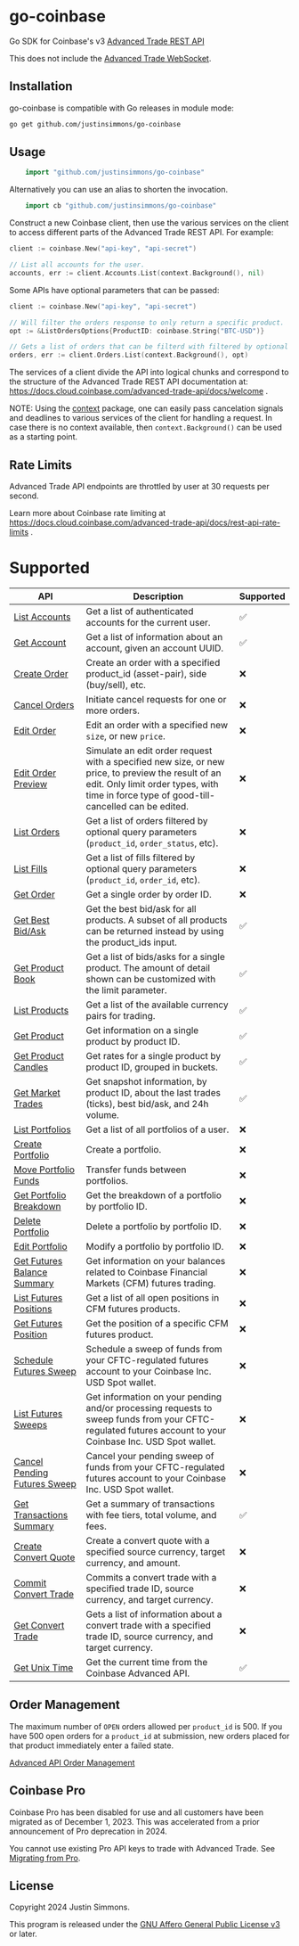 # go-coinbase
Go SDK for Coinbase's v3 [Advanced Trade REST API](https://docs.cloud.coinbase.com/advanced-trade-api/docs/rest-api-overview)

This does not include the [Advanced Trade WebSocket](https://docs.cloud.coinbase.com/advanced-trade-api/docs/ws-overview).

## Installation

go-coinbase is compatible with Go releases in module mode:

```bash
go get github.com/justinsimmons/go-coinbase
```

## Usage

```go
    import "github.com/justinsimmons/go-coinbase"
```

Alternatively you can use an alias to shorten the invocation.

```go
    import cb "github.com/justinsimmons/go-coinbase"
```

Construct a new Coinbase client, then use the various services on the client to
access different parts of the Advanced Trade REST API. For example:

```go
client := coinbase.New("api-key", "api-secret")

// List all accounts for the user.
accounts, err := client.Accounts.List(context.Background(), nil)
```
Some APIs have optional parameters that  can be passed:

```go
client := coinbase.New("api-key", "api-secret")

// Will filter the orders response to only return a specific product.
opt := &ListOrdersOptions{ProductID: coinbase.String("BTC-USD")}

// Gets a list of orders that can be filterd with filtered by optional parameters.
orders, err := client.Orders.List(context.Background(), opt)
```
The services of a client divide the API into logical chunks and correspond to the structure of the Advanced Trade REST API documentation at: https://docs.cloud.coinbase.com/advanced-trade-api/docs/welcome .

NOTE: Using the [context](https://godoc.org/context) package, one can easily pass cancelation signals and deadlines to various services of the client for handling a request. In case there is no context available, then `context.Background()` can be used as a starting point.

## Rate Limits

Advanced Trade API endpoints are throttled by user at 30 requests per second.

Learn more about Coinbase rate limiting at https://docs.cloud.coinbase.com/advanced-trade-api/docs/rest-api-rate-limits .


# Supported

| API | Description | Supported |
| --- | ----------- | --------- |
| [List Accounts](https://docs.cloud.coinbase.com/advanced-trade-api/reference/retailbrokerageapi_getaccounts) | Get a list of authenticated accounts for the current user. | ✅ |
| [Get Account](https://docs.cloud.coinbase.com/advanced-trade-api/reference/retailbrokerageapi_getaccount) |Get a list of information about an account, given an account UUID. | ✅ |
| [Create Order](https://docs.cloud.coinbase.com/advanced-trade-api/reference/retailbrokerageapi_postorder) | Create an order with a specified product_id (asset-pair), side (buy/sell), etc. | ❌ |
| [Cancel Orders](https://docs.cloud.coinbase.com/advanced-trade-api/reference/retailbrokerageapi_cancelorders) | Initiate cancel requests for one or more orders. | ❌ |
| [Edit Order](https://docs.cloud.coinbase.com/advanced-trade-api/reference/retailbrokerageapi_editorder) | Edit an order with a specified new `size`, or new `price`. | ❌ |
| [Edit Order Preview](https://docs.cloud.coinbase.com/advanced-trade-api/reference/retailbrokerageapi_previeweditorder) | Simulate an edit order request with a specified new size, or new price, to preview the result of an edit. Only limit order types, with time in force type of good-till-cancelled can be edited. | ❌ |
| [List Orders](https://docs.cloud.coinbase.com/advanced-trade-api/reference/retailbrokerageapi_gethistoricalorders) | Get a list of orders filtered by optional query parameters (`product_id`, `order_status`, etc). | ❌ |
| [List Fills](https://docs.cloud.coinbase.com/advanced-trade-api/reference/retailbrokerageapi_getfills) | Get a list of fills filtered by optional query parameters (`product_id`, `order_id`, etc). | ❌ |
| [Get Order](https://docs.cloud.coinbase.com/advanced-trade-api/reference/retailbrokerageapi_gethistoricalorder) | Get a single order by order ID. | ❌ |
| [Get Best Bid/Ask](https://docs.cloud.coinbase.com/advanced-trade-api/reference/retailbrokerageapi_getbestbidask) | Get the best bid/ask for all products. A subset of all products can be returned instead by using the product_ids input. |  ✅ |
| [Get Product Book](https://docs.cloud.coinbase.com/advanced-trade-api/reference/retailbrokerageapi_getbestbidask) | Get a list of bids/asks for a single product. The amount of detail shown can be customized with the limit parameter. | ✅ |
| [List Products](https://docs.cloud.coinbase.com/advanced-trade-api/reference/retailbrokerageapi_getproducts) | Get a list of the available currency pairs for trading. | ✅ |
| [Get Product](https://docs.cloud.coinbase.com/advanced-trade-api/reference/retailbrokerageapi_getproduct) | Get information on a single product by product ID. | ✅ |
| [Get Product Candles](https://docs.cloud.coinbase.com/advanced-trade-api/reference/retailbrokerageapi_getcandles) | Get rates for a single product by product ID, grouped in buckets. | ✅ |
| [Get Market Trades](https://docs.cloud.coinbase.com/advanced-trade-api/reference/retailbrokerageapi_getmarkettrades) | Get snapshot information, by product ID, about the last trades (ticks), best bid/ask, and 24h volume. | ✅ |
| [List Portfolios](https://docs.cloud.coinbase.com/advanced-trade-api/reference/retailbrokerageapi_getportfolios) | Get a list of all portfolios of a user. | ❌ |
| [Create Portfolio](https://docs.cloud.coinbase.com/advanced-trade-api/reference/retailbrokerageapi_createportfolio) | Create a portfolio. | ❌ |
| [Move Portfolio Funds](https://docs.cloud.coinbase.com/advanced-trade-api/reference/retailbrokerageapi_moveportfoliofunds) | Transfer funds between portfolios. | ❌ |
| [Get Portfolio Breakdown](https://docs.cloud.coinbase.com/advanced-trade-api/reference/retailbrokerageapi_getportfoliobreakdown) | Get the breakdown of a portfolio by portfolio ID. | ❌ |
| [Delete Portfolio](https://docs.cloud.coinbase.com/advanced-trade-api/reference/retailbrokerageapi_deleteportfolio) | Delete a portfolio by portfolio ID. | ❌ |
| [Edit Portfolio](https://docs.cloud.coinbase.com/advanced-trade-api/reference/retailbrokerageapi_editportfolio) | Modify a portfolio by portfolio ID. | ❌ |
| [Get Futures Balance Summary](https://docs.cloud.coinbase.com/advanced-trade-api/reference/retailbrokerageapi_getfcmbalancesummary) | Get information on your balances related to Coinbase Financial Markets (CFM) futures trading. | ❌ |
| [List Futures Positions](https://docs.cloud.coinbase.com/advanced-trade-api/reference/retailbrokerageapi_getfcmpositions) | Get a list of all open positions in CFM futures products. | ❌ |
| [Get Futures Position](https://docs.cloud.coinbase.com/advanced-trade-api/reference/retailbrokerageapi_getfcmposition) | Get the position of a specific CFM futures product. | ❌ |
| [Schedule Futures Sweep](https://docs.cloud.coinbase.com/advanced-trade-api/reference/retailbrokerageapi_schedulefcmsweep) | Schedule a sweep of funds from your CFTC-regulated futures account to your Coinbase Inc. USD Spot wallet. | ❌ |
| [List Futures Sweeps](https://docs.cloud.coinbase.com/advanced-trade-api/reference/retailbrokerageapi_getfcmsweeps) | Get information on your pending and/or processing requests to sweep funds from your CFTC-regulated futures account to your Coinbase Inc. USD Spot wallet. | ❌ |
| [Cancel Pending Futures Sweep](https://docs.cloud.coinbase.com/advanced-trade-api/reference/retailbrokerageapi_cancelfcmsweep) | Cancel your pending sweep of funds from your CFTC-regulated futures account to your Coinbase Inc. USD Spot wallet. | ❌ |
| [Get Transactions Summary](https://docs.cloud.coinbase.com/advanced-trade-api/reference/retailbrokerageapi_gettransactionsummary) | Get a summary of transactions with fee tiers, total volume, and fees. | ✅ |
| [Create Convert Quote](https://docs.cloud.coinbase.com/advanced-trade-api/reference/retailbrokerageapi_createconvertquote) | Create a convert quote with a specified source currency, target currency, and amount. | ❌ |
| [Commit Convert Trade](https://docs.cloud.coinbase.com/advanced-trade-api/reference/retailbrokerageapi_commitconverttrade) | Commits a convert trade with a specified trade ID, source currency, and target currency. | ❌ |
| [Get Convert Trade](https://docs.cloud.coinbase.com/advanced-trade-api/reference/retailbrokerageapi_getconverttrade) | Gets a list of information about a convert trade with a specified trade ID, source currency, and target currency. | ❌ |
| [Get Unix Time](https://docs.cloud.coinbase.com/advanced-trade-api/reference/retailbrokerageapi_getunixtime) | Get the current time from the Coinbase Advanced API. | ✅ |

## Order Management

The maximum number of `OPEN` orders allowed per `product_id` is 500. If you have 500 open orders for a `product_id` at submission, new orders placed for that product immediately enter a failed state.

[Advanced API Order Management](https://docs.cloud.coinbase.com/advanced-trade-api/docs/rest-api-orders)

## Coinbase Pro

Coinbase Pro has been disabled for use and all customers have been migrated as of December 1, 2023. This was accelerated from a prior announcement of Pro deprecation in 2024.

You cannot use existing Pro API keys to trade with Advanced Trade. See [Migrating from Pro](https://docs.cloud.coinbase.com/advanced-trade-api/docs/migration).

## License

Copyright 2024 Justin Simmons.

This program is released under the [GNU Affero General Public License v3](./LICENSE) or later.
